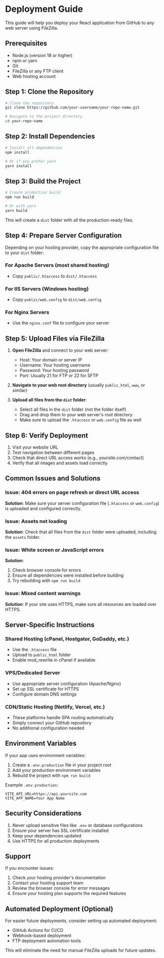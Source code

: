 
# Deployment Guide

This guide will help you deploy your React application from GitHub to any web server using FileZilla.

## Prerequisites

- Node.js (version 18 or higher)
- npm or yarn
- Git
- FileZilla or any FTP client
- Web hosting account

## Step 1: Clone the Repository

```bash
# Clone the repository
git clone https://github.com/your-username/your-repo-name.git

# Navigate to the project directory
cd your-repo-name
```

## Step 2: Install Dependencies

```bash
# Install all dependencies
npm install

# Or if you prefer yarn
yarn install
```

## Step 3: Build the Project

```bash
# Create production build
npm run build

# Or with yarn
yarn build
```

This will create a `dist` folder with all the production-ready files.

## Step 4: Prepare Server Configuration

Depending on your hosting provider, copy the appropriate configuration file to your `dist` folder:

### For Apache Servers (most shared hosting)
- Copy `public/.htaccess` to `dist/.htaccess`

### For IIS Servers (Windows hosting)
- Copy `public/web.config` to `dist/web.config`

### For Nginx Servers
- Use the `nginx.conf` file to configure your server

## Step 5: Upload Files via FileZilla

1. **Open FileZilla** and connect to your web server:
   - Host: Your domain or server IP
   - Username: Your hosting username
   - Password: Your hosting password
   - Port: Usually 21 for FTP or 22 for SFTP

2. **Navigate to your web root directory** (usually `public_html`, `www`, or similar)

3. **Upload all files from the `dist` folder**:
   - Select all files in the `dist` folder (not the folder itself)
   - Drag and drop them to your web server's root directory
   - Make sure to upload the `.htaccess` or `web.config` file as well

## Step 6: Verify Deployment

1. Visit your website URL
2. Test navigation between different pages
3. Check that direct URL access works (e.g., yoursite.com/contact)
4. Verify that all images and assets load correctly

## Common Issues and Solutions

### Issue: 404 errors on page refresh or direct URL access
**Solution**: Make sure your server configuration file (`.htaccess` or `web.config`) is uploaded and configured correctly.

### Issue: Assets not loading
**Solution**: Check that all files from the `dist` folder were uploaded, including the `assets` folder.

### Issue: White screen or JavaScript errors
**Solution**: 
1. Check browser console for errors
2. Ensure all dependencies were installed before building
3. Try rebuilding with `npm run build`

### Issue: Mixed content warnings
**Solution**: If your site uses HTTPS, make sure all resources are loaded over HTTPS.

## Server-Specific Instructions

### Shared Hosting (cPanel, Hostgator, GoDaddy, etc.)
- Use the `.htaccess` file
- Upload to `public_html` folder
- Enable mod_rewrite in cPanel if available

### VPS/Dedicated Server
- Use appropriate server configuration (Apache/Nginx)
- Set up SSL certificate for HTTPS
- Configure domain DNS settings

### CDN/Static Hosting (Netlify, Vercel, etc.)
- These platforms handle SPA routing automatically
- Simply connect your GitHub repository
- No additional configuration needed

## Environment Variables

If your app uses environment variables:

1. Create a `.env.production` file in your project root
2. Add your production environment variables
3. Rebuild the project with `npm run build`

Example `.env.production`:
```
VITE_API_URL=https://api.yoursite.com
VITE_APP_NAME=Your App Name
```

## Security Considerations

1. Never upload sensitive files like `.env` or database configurations
2. Ensure your server has SSL certificate installed
3. Keep your dependencies updated
4. Use HTTPS for all production deployments

## Support

If you encounter issues:
1. Check your hosting provider's documentation
2. Contact your hosting support team
3. Review the browser console for error messages
4. Ensure your hosting plan supports the required features

## Automated Deployment (Optional)

For easier future deployments, consider setting up automated deployment:
- GitHub Actions for CI/CD
- Webhook-based deployment
- FTP deployment automation tools

This will eliminate the need for manual FileZilla uploads for future updates.
